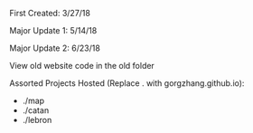 First Created: 3/27/18

Major Update 1: 5/14/18

Major Update 2: 6/23/18

View old website code in the old folder

Assorted Projects Hosted (Replace . with gorgzhang.github.io):
- ./map
- ./catan
- ./lebron
